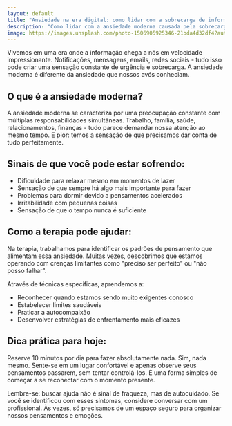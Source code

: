 ```yaml
---
layout: default
title: "Ansiedade na era digital: como lidar com a sobrecarga de informações"
description: "Como lidar com a ansiedade moderna causada pela sobrecarga de informações digitais"
image: https://images.unsplash.com/photo-1506905925346-21bda4d32df4?auto=format&fit=crop&w=800&q=80
---
```


Vivemos em uma era onde a informação chega a nós em velocidade impressionante. Notificações, mensagens, emails, redes sociais - tudo isso pode criar uma sensação constante de urgência e sobrecarga. A ansiedade moderna é diferente da ansiedade que nossos avós conheciam.

## O que é a ansiedade moderna?

A ansiedade moderna se caracteriza por uma preocupação constante com múltiplas responsabilidades simultâneas. Trabalho, família, saúde, relacionamentos, finanças - tudo parece demandar nossa atenção ao mesmo tempo. E pior: temos a sensação de que precisamos dar conta de tudo perfeitamente.

## Sinais de que você pode estar sofrendo:

- Dificuldade para relaxar mesmo em momentos de lazer
- Sensação de que sempre há algo mais importante para fazer
- Problemas para dormir devido a pensamentos acelerados
- Irritabilidade com pequenas coisas
- Sensação de que o tempo nunca é suficiente

## Como a terapia pode ajudar:

Na terapia, trabalhamos para identificar os padrões de pensamento que alimentam essa ansiedade. Muitas vezes, descobrimos que estamos operando com crenças limitantes como "preciso ser perfeito" ou "não posso falhar".

Através de técnicas específicas, aprendemos a:

- Reconhecer quando estamos sendo muito exigentes conosco
- Estabelecer limites saudáveis
- Praticar a autocompaixão
- Desenvolver estratégias de enfrentamento mais eficazes

## Dica prática para hoje:

Reserve 10 minutos por dia para fazer absolutamente nada. Sim, nada mesmo. Sente-se em um lugar confortável e apenas observe seus pensamentos passarem, sem tentar controlá-los. É uma forma simples de começar a se reconectar com o momento presente.

Lembre-se: buscar ajuda não é sinal de fraqueza, mas de autocuidado. Se você se identificou com esses sintomas, considere conversar com um profissional. Às vezes, só precisamos de um espaço seguro para organizar nossos pensamentos e emoções.
